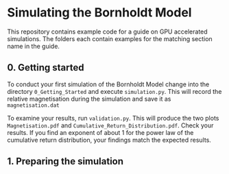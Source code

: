 # Simulating the Bornholdt Model

This repository contains example code for a guide on 
GPU accelerated simulations. The folders each contain
examples for the matching section name in the guide.

## 0. Getting started

To conduct your first simulation of the Bornholdt Model 
change into the directory ```0_Getting_Started``` and 
execute ```simulation.py```. This will record the relative
magnetisation during the simulation and save it as ```magnetisation.dat```

To examine your results, run ```validation.py```. This will produce
the two plots ```Magnetisation.pdf``` and 
```Cumulative_Return_Distribution.pdf```. Check your results. If you 
find an exponent of about 1 for the power law of the cumulative
return distribution, your findings match the expected results.

## 1. Preparing the simulation
